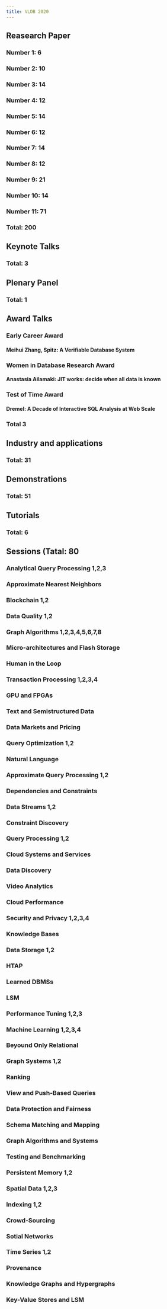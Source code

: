 ```yaml
---
title: VLDB 2020
---
```


## Reasearch Paper
### Number 1: 6
### Number 2: 10
### Number 3: 14
### Number 4: 12
### Number 5: 14
### Number 6: 12
### Number 7: 14
### Number 8: 12
### Number 9: 21
### Number 10: 14
### Number 11: 71
### Total: 200
## Keynote Talks
### Total: 3
## Plenary Panel
### Total: 1
## Award Talks
### **Early Career Award**
#### Meihui Zhang, Spitz: A Verifiable Database System
### **Women in Database Research Award**
#### Anastasia Ailamaki: JIT works: decide when all data is known
### **Test of Time Award**
#### Dremel: A Decade of Interactive SQL Analysis at Web Scale
### Total 3
## Industry and applications
### Total: 31
## Demonstrations
### Total: 51
## Tutorials
### Total: 6
## Sessions (Tatal: 80
### Analytical Query Processing 1,2,3
### Approximate Nearest Neighbors
###
### Blockchain 1,2
### Data Quality 1,2
### Graph Algorithms 1,2,3,4,5,6,7,8
### Micro-architectures and Flash Storage
### Human in the Loop
### Transaction Processing 1,2,3,4
### GPU and FPGAs
### Text and Semistructured Data
### Data Markets and Pricing
### Query Optimization 1,2
### Natural Language
### Approximate Query Processing 1,2
### Dependencies and Constraints
### Data Streams 1,2
### Constraint Discovery
### Query Processing 1,2
### Cloud Systems and Services
### Data Discovery
### Video Analytics
### Cloud Performance
### Security and Privacy 1,2,3,4
### Knowledge Bases
### Data Storage 1,2
### HTAP
### Learned DBMSs
### LSM
### Performance Tuning 1,2,3
### Machine Learning 1,2,3,4
### Beyound Only Relational
### Graph Systems 1,2
### Ranking
### View and Push-Based Queries
### Data Protection and Fairness
### Schema Matching and Mapping
### Graph Algorithms and Systems
### Testing and Benchmarking
### Persistent Memory 1,2
### Spatial Data 1,2,3
### Indexing 1,2
### Crowd-Sourcing
### Sotial Networks
### Time Series 1,2
### Provenance
### Knowledge Graphs and Hypergraphs
### Key-Value Stores and LSM
